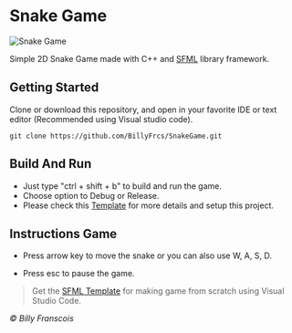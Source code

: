 <h1>Snake Game</h1>

![Snake Game](https://github.com/BillyFrcs/SnakeGame/blob/master/assets/example/SnakeGameSample.png)

Simple 2D Snake Game made with C++ and [SFML](https://www.sfml-dev.org/index.php) library framework.

## Getting Started

Clone or download this repository, and open in your favorite IDE or text editor (Recommended using Visual studio code).

```
git clone https://github.com/BillyFrcs/SnakeGame.git
```

## Build And Run

- Just type "ctrl + shift + b" to build and run the game.
- Choose option to Debug or Release.
- Please check this [Template](https://github.com/BillyFrcs/SnakeGame/tree/master/Template) for more details and setup this project.

## Instructions Game

- Press arrow key to move the snake or you can also use W, A, S, D.

- Press esc to pause the game.

> Get the [SFML Template](https://github.com/andrew-r-king/sfml-vscode-boilerplate) for making game from scratch using Visual Studio Code.

<i>© Billy Franscois</i>
